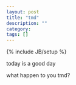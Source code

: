 ```yaml
---
layout: post
title: "tmd"
description: ""
category: 
tags: []
---
```

{% include JB/setup %}

today is a good day

what happen to you tmd?
